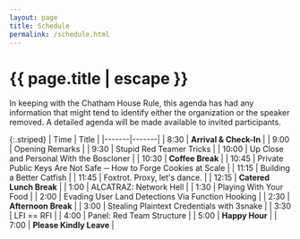 ```yaml
---
layout: page
title: Schedule
permalink: /schedule.html
---
```


<h1 class="page-title black-text">{{ page.title | escape }}</h1>

In keeping with the Chatham House Rule, this agenda has had any information that
might tend to identify either the organization or the speaker removed.  A
detailed agenda will be made available to invited participants.

{:.striped}
| Time  | Title |
|-------|-------|
| 8:30  | **Arrival & Check-In** |
| 9:00  | Opening Remarks |
| 9:30  | Stupid Red Teamer Tricks |
| 10:00 | Up Close and Personal With the Boscloner |
| 10:30 | **Coffee Break** |
| 10:45 | Private Public Keys Are Not Safe ─ How to Forge Cookies at Scale |
| 11:15 | Building a Better Catfish |
| 11:45 | Foxtrot. Proxy, let's dance. |
| 12:15 | **Catered Lunch Break** |
| 1:00  | ALCATRAZ: Network Hell |
| 1:30  | Playing With Your Food |
| 2:00  | Evading User Land Detections Via Function Hooking |
| 2:30  | **Afternoon Break** |
| 3:00  | Stealing Plaintext Credentials with 3snake |
| 3:30  | LFI == RFI |
| 4:00  | Panel: Red Team Structure |
| 5:00  | **Happy Hour** |
| 7:00  | **Please Kindly Leave** |
